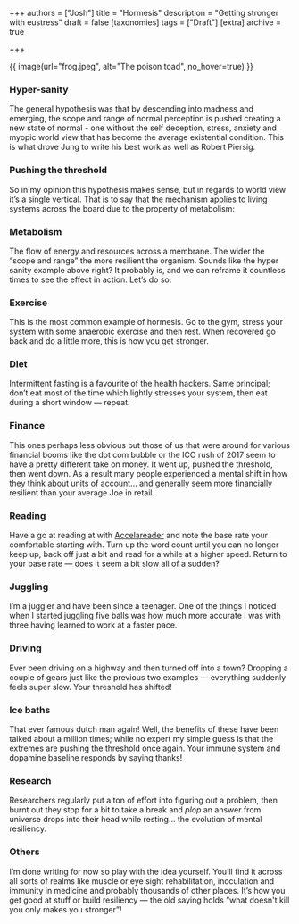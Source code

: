 +++
authors = ["Josh"]
title = "Hormesis"
description = "Getting stronger with eustress"
draft = false
[taxonomies]
tags = ["Draft"]
[extra]
archive = true

+++

{{ image(url="frog.jpeg", alt="The poison toad", no_hover=true) }}

### Hyper-sanity
The general hypothesis was that by descending into madness and emerging, the scope and range of normal perception is pushed creating a new state of normal - one without the self deception, stress, anxiety and myopic world view that has become the average existential condition. This is what drove Jung to write his best work as well as Robert Piersig. 

### Pushing the threshold
So in my opinion this hypothesis makes sense, but in regards to world view it’s a single vertical. That is to say that the mechanism applies to living systems across the board due to the property of metabolism:

### Metabolism
The flow of energy and resources across a membrane. The wider the “scope and range” the more resilient the organism. Sounds like the hyper sanity example above right? It probably is, and we can reframe it countless times to see the effect in action. Let’s do so:

### Exercise
This is the most common example of hormesis. Go to the gym, stress your system with some anaerobic exercise and then rest. When recovered go back and do a little more, this is how you get stronger.

### Diet
Intermittent fasting is a favourite of the health hackers. Same principal; don’t eat most of the time which lightly stresses your system, then eat during a short window — repeat.

### Finance
This ones perhaps less obvious but those of us that were around for various financial booms like the dot com bubble or the ICO rush of 2017 seem to have a pretty different take on money. It went up, pushed the threshold, then went down. As a result many people experienced a mental shift in how they think about units of account… and generally seem more financially resilient than your average Joe in retail.

### Reading
Have a go at reading at with [Accelareader](https://accelareader.com/) and note the base rate your comfortable starting with. Turn up the word count until you can no longer keep up, back off just a bit and read for a while at a higher speed. Return to your base rate — does it seem a bit slow all of a sudden?

### Juggling
I’m a juggler and have been since a teenager. One of the things I noticed when I started juggling five balls was how much more accurate I was with three having learned to work at a faster pace.

### Driving
Ever been driving on a highway and then turned off into a town? Dropping a couple of gears just like the previous two examples — everything suddenly feels super slow. Your threshold has shifted!

### Ice baths
That ever famous dutch man again! Well, the benefits of these have been talked about a million times; while no expert my simple guess is that the extremes are pushing the threshold once again. Your immune system and dopamine baseline responds by saying thanks!

### Research
Researchers regularly put a ton of effort into figuring out a problem, then burnt out they stop for a bit to take a break and *plop* an answer from universe drops into their head while resting… the evolution of mental resiliency.

### Others
I’m done writing for now so play with the idea yourself. You’ll find it across all sorts of realms like muscle or eye sight rehabilitation, inoculation and immunity in medicine and probably thousands of other places. It’s how you get good at stuff or build resiliency — the old saying holds “what doesn't kill you only makes you stronger”!